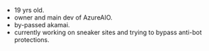 * 19 yrs old.
* owner and main dev of AzureAIO.
* by-passed akamai.
* currently working on sneaker sites and trying to bypass anti-bot protections.
